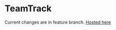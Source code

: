# TeamTrack

Current changes are in feature branch.
[Hosted here](https://team-track-dev.netlify.app/)
